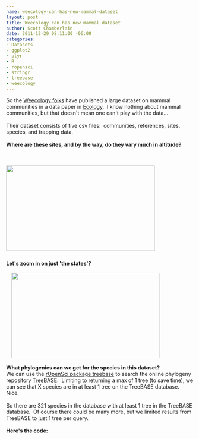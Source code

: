 ```yaml
--- 
name: weecology-can-has-new-mammal-dataset
layout: post
title: Weecology can has new mammal dataset
author: Scott Chamberlain
date: 2011-12-29 08:11:00 -06:00
categories: 
- Datasets
- ggplot2
- plyr 
- R
- ropensci
- stringr
- treebase
- weecology
---
```



So the <a href="http://weecology.org/" target="_blank">Weecology folks</a>&nbsp;have published a large dataset on mammal communities in a data paper in <a href="http://www.esajournals.org/doi/abs/10.1890/11-0262.1" target="_blank">Ecology</a>. &nbsp;I know nothing about mammal communities, but that doesn't mean one can't play with the data...<br />
<br />
Their dataset consists of five csv files: &nbsp;communities, references, sites, species, and trapping data. <br />
<br />
<b>Where are these sites, and by the way, do they vary much in altitude?</b><br />
<span id="goog_1028233179"></span><span id="goog_1028233180"></span><br />
<div class="separator" style="clear: both; text-align: center;">
<a href="http://3.bp.blogspot.com/-BKqBoPCDA_A/Tvx9nLbMlkI/AAAAAAAAFPA/9_pG_Ihx33I/s1600/usmap.png" imageanchor="1" style="margin-left: 1em; margin-right: 1em;"><br /></a></div>
<div class="separator" style="clear: both; text-align: center;">
<a href="http://1.bp.blogspot.com/-KkU_EcX8-EY/Tvx9n7hiP9I/AAAAAAAAFPI/7LoV0IjRiAM/s1600/worldmap.png" imageanchor="1" style="clear: left; float: left; margin-bottom: 1em; margin-right: 1em;"><img border="0" height="230" src="http://1.bp.blogspot.com/-KkU_EcX8-EY/Tvx9n7hiP9I/AAAAAAAAFPI/7LoV0IjRiAM/s400/worldmap.png" width="400" /></a></div>
<br />
<br />
<br />
<br />
<br />
<br />
<br />
<br />
<br />
<br />
<br />
<br />
<br />
<br />
<br />
<b>Let's zoom in on just 'the states'?</b><br />
<br />
<a href="http://3.bp.blogspot.com/-BKqBoPCDA_A/Tvx9nLbMlkI/AAAAAAAAFPA/9_pG_Ihx33I/s1600/usmap.png" style="margin-left: 1em; margin-right: 1em;"><img border="0" height="230" src="http://3.bp.blogspot.com/-BKqBoPCDA_A/Tvx9nLbMlkI/AAAAAAAAFPA/9_pG_Ihx33I/s400/usmap.png" width="400" /></a> <br />
<br />
<b>What phylogenies can we get for the species in this dataset?</b><br />
We can use the <a href="http://cran.r-project.org/web/packages/treebase/" target="_blank">rOpenSci package treebase</a> to search the online phylogeny repository <a href="http://www.treebase.org/treebase-web/home.html" target="_blank">TreeBASE</a>.&nbsp; Limiting to returning a max of 1 tree (to save time), we can see that X species are in at least 1 tree on the TreeBASE database.&nbsp; Nice.&nbsp; <br />
<br />
So there are 321 species in the database with at least 1 tree in the TreeBASE database.&nbsp; Of course there could be many more, but we limited results from TreeBASE to just 1 tree per query.&nbsp; <br />
<br />
<b>Here's the code:</b><br />
<br />
<script src="https://gist.github.com/1534730.js?file=mammaldataset.R">
</script>
